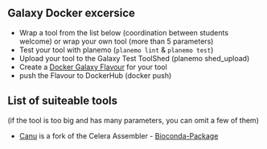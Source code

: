 Galaxy Docker excersice
------------------------

* Wrap a tool from the list below (coordination between students welcome) or wrap your own tool (more than 5 parameters)
* Test your tool with planemo (`planemo lint` & `planemo test`)
* Upload your tool to the Galaxy Test ToolShed (planemo shed_upload)
* Create a [Docker Galaxy Flavour](https://github.com/bgruening/docker-galaxy-stable/blob/master/README.md#extending-the-docker-image) for your tool
* push the Flavour to DockerHub (docker push)


List of suiteable tools
-----------------------

(if the tool is too big and has many parameters, you can omit a few of them)

* [Canu](http://http://canu.readthedocs.org/) is a fork of the Celera Assembler - [Bioconda-Package](https://github.com/bioconda/bioconda-recipes/blob/master/recipes/canu/meta.yaml)
